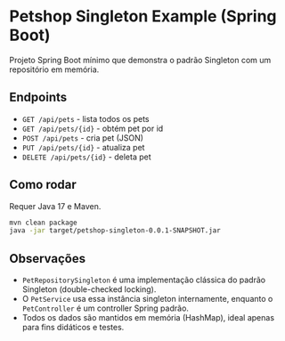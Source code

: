 # Petshop Singleton Example (Spring Boot)

Projeto Spring Boot mínimo que demonstra o padrão Singleton com um repositório em memória.

## Endpoints
- `GET /api/pets` - lista todos os pets
- `GET /api/pets/{id}` - obtém pet por id
- `POST /api/pets` - cria pet (JSON)
- `PUT /api/pets/{id}` - atualiza pet
- `DELETE /api/pets/{id}` - deleta pet

## Como rodar
Requer Java 17 e Maven.

```bash
mvn clean package
java -jar target/petshop-singleton-0.0.1-SNAPSHOT.jar
```

## Observações
- `PetRepositorySingleton` é uma implementação clássica do padrão Singleton (double-checked locking).
- O `PetService` usa essa instância singleton internamente, enquanto o `PetController` é um controller Spring padrão.
- Todos os dados são mantidos em memória (HashMap), ideal apenas para fins didáticos e testes.
